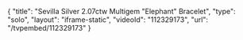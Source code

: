 {
    "title": "Sevilla Silver 2.07ctw Multigem \"Elephant\" Bracelet",
    "type": "solo",
    "layout": "iframe-static",
    "videoId": "112329173",
    "url": "\/tvpembed\/112329173"
}
